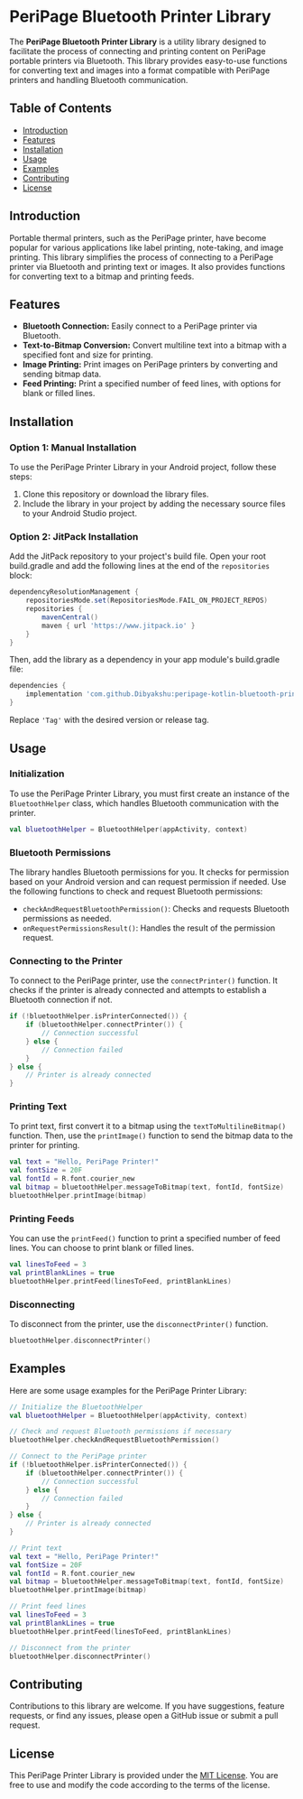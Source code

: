 # PeriPage Bluetooth Printer Library

The **PeriPage Bluetooth Printer Library** is a utility library designed to facilitate the process of connecting and printing content on PeriPage portable printers via Bluetooth. This library provides easy-to-use functions for converting text and images into a format compatible with PeriPage printers and handling Bluetooth communication.

## Table of Contents
- [Introduction](#introduction)
- [Features](#features)
- [Installation](#installation)
- [Usage](#usage)
- [Examples](#examples)
- [Contributing](#contributing)
- [License](#license)

## Introduction

Portable thermal printers, such as the PeriPage printer, have become popular for various applications like label printing, note-taking, and image printing. This library simplifies the process of connecting to a PeriPage printer via Bluetooth and printing text or images. It also provides functions for converting text to a bitmap and printing feeds.

## Features

- **Bluetooth Connection:** Easily connect to a PeriPage printer via Bluetooth.
- **Text-to-Bitmap Conversion:** Convert multiline text into a bitmap with a specified font and size for printing.
- **Image Printing:** Print images on PeriPage printers by converting and sending bitmap data.
- **Feed Printing:** Print a specified number of feed lines, with options for blank or filled lines.

## Installation

### Option 1: Manual Installation

To use the PeriPage Printer Library in your Android project, follow these steps:

1. Clone this repository or download the library files.
2. Include the library in your project by adding the necessary source files to your Android Studio project.

### Option 2: JitPack Installation

Add the JitPack repository to your project's build file. Open your root build.gradle and add the following lines at the end of the `repositories` block:

```groovy
dependencyResolutionManagement {
    repositoriesMode.set(RepositoriesMode.FAIL_ON_PROJECT_REPOS)
    repositories {
        mavenCentral()
        maven { url 'https://www.jitpack.io' }
    }
}
```

Then, add the library as a dependency in your app module's build.gradle file:

```groovy
dependencies {
    implementation 'com.github.Dibyakshu:peripage-kotlin-bluetooth-printer:Tag'
}
```

Replace `'Tag'` with the desired version or release tag.

## Usage

### Initialization

To use the PeriPage Printer Library, you must first create an instance of the `BluetoothHelper` class, which handles Bluetooth communication with the printer. 

```kotlin
val bluetoothHelper = BluetoothHelper(appActivity, context)
```

### Bluetooth Permissions

The library handles Bluetooth permissions for you. It checks for permission based on your Android version and can request permission if needed. Use the following functions to check and request Bluetooth permissions:

- `checkAndRequestBluetoothPermission()`: Checks and requests Bluetooth permissions as needed.
- `onRequestPermissionsResult()`: Handles the result of the permission request.

### Connecting to the Printer

To connect to the PeriPage printer, use the `connectPrinter()` function. It checks if the printer is already connected and attempts to establish a Bluetooth connection if not.

```kotlin
if (!bluetoothHelper.isPrinterConnected()) {
    if (bluetoothHelper.connectPrinter()) {
        // Connection successful
    } else {
        // Connection failed
    }
} else {
    // Printer is already connected
}
```

### Printing Text

To print text, first convert it to a bitmap using the `textToMultilineBitmap()` function. Then, use the `printImage()` function to send the bitmap data to the printer for printing.

```kotlin
val text = "Hello, PeriPage Printer!"
val fontSize = 20F
val fontId = R.font.courier_new
val bitmap = bluetoothHelper.messageToBitmap(text, fontId, fontSize)
bluetoothHelper.printImage(bitmap)
```

### Printing Feeds

You can use the `printFeed()` function to print a specified number of feed lines. You can choose to print blank or filled lines.

```kotlin
val linesToFeed = 3
val printBlankLines = true
bluetoothHelper.printFeed(linesToFeed, printBlankLines)
```

### Disconnecting

To disconnect from the printer, use the `disconnectPrinter()` function.

```kotlin
bluetoothHelper.disconnectPrinter()
```

## Examples

Here are some usage examples for the PeriPage Printer Library:

```kotlin
// Initialize the BluetoothHelper
val bluetoothHelper = BluetoothHelper(appActivity, context)

// Check and request Bluetooth permissions if necessary
bluetoothHelper.checkAndRequestBluetoothPermission()

// Connect to the PeriPage printer
if (!bluetoothHelper.isPrinterConnected()) {
    if (bluetoothHelper.connectPrinter()) {
        // Connection successful
    } else {
        // Connection failed
    }
} else {
    // Printer is already connected
}

// Print text
val text = "Hello, PeriPage Printer!"
val fontSize = 20F
val fontId = R.font.courier_new
val bitmap = bluetoothHelper.messageToBitmap(text, fontId, fontSize)
bluetoothHelper.printImage(bitmap)

// Print feed lines
val linesToFeed = 3
val printBlankLines = true
bluetoothHelper.printFeed(linesToFeed, printBlankLines)

// Disconnect from the printer
bluetoothHelper.disconnectPrinter()
```

## Contributing

Contributions to this library are welcome. If you have suggestions, feature requests, or find any issues, please open a GitHub issue or submit a pull request.

## License

This PeriPage Printer Library is provided under the [MIT License](LICENSE). You are free to use and modify the code according to the terms of the license.
